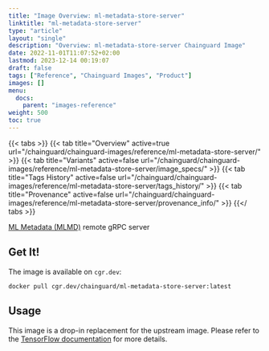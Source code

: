 ```yaml
---
title: "Image Overview: ml-metadata-store-server"
linktitle: "ml-metadata-store-server"
type: "article"
layout: "single"
description: "Overview: ml-metadata-store-server Chainguard Image"
date: 2022-11-01T11:07:52+02:00
lastmod: 2023-12-14 00:19:07
draft: false
tags: ["Reference", "Chainguard Images", "Product"]
images: []
menu: 
  docs: 
    parent: "images-reference"
weight: 500
toc: true
---
```


{{< tabs >}}
{{< tab title="Overview" active=true url="/chainguard/chainguard-images/reference/ml-metadata-store-server/" >}}
{{< tab title="Variants" active=false url="/chainguard/chainguard-images/reference/ml-metadata-store-server/image_specs/" >}}
{{< tab title="Tags History" active=false url="/chainguard/chainguard-images/reference/ml-metadata-store-server/tags_history/" >}}
{{< tab title="Provenance" active=false url="/chainguard/chainguard-images/reference/ml-metadata-store-server/provenance_info/" >}}
{{</ tabs >}}



<!--overview:start-->
[ML Metadata (MLMD)](https://www.tensorflow.org/tfx/guide/mlmd) remote gRPC server
<!--overview:end-->

<!--getting:start-->
## Get It!
The image is available on `cgr.dev`:

```
docker pull cgr.dev/chainguard/ml-metadata-store-server:latest
```
<!--getting:end-->

<!--body:start-->
## Usage

This image is a drop-in replacement for the upstream image. Please refer to the [TensorFlow documentation](https://www.tensorflow.org/tfx/guide/mlmd#use_mlmd_with_a_remote_grpc_server) for more details.
<!--body:end-->

